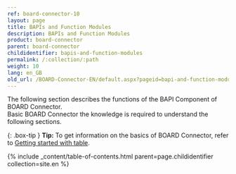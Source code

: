 ```yaml
---
ref: board-connector-10
layout: page
title: BAPIs and Function Modules
description: BAPIs and Function Modules
product: board-connector
parent: board-connector
childidentifier: bapis-and-function-modules
permalink: /:collection/:path
weight: 10
lang: en_GB
old_url: /BOARD-Connector-EN/default.aspx?pageid=bapi-and-function-modules
---
```


The following section describes the functions of the BAPI Component of BOARD Connector. <br>
Basic BOARD Connector the knowledge is required to understand the following sections. <br>

{: .box-tip }
**Tip:** To get information on the basics of BOARD Connector, refer to [Getting started with table](./getting-started). <br>


{% include _content/table-of-contents.html parent=page.childidentifier collection=site.en %}
